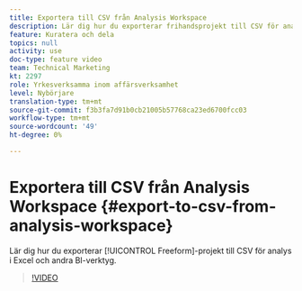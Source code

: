 ```yaml
---
title: Exportera till CSV från Analysis Workspace
description: Lär dig hur du exporterar frihandsprojekt till CSV för analys i Excel och andra BI-verktyg.
feature: Kuratera och dela
topics: null
activity: use
doc-type: feature video
team: Technical Marketing
kt: 2297
role: Yrkesverksamma inom affärsverksamhet
level: Nybörjare
translation-type: tm+mt
source-git-commit: f3b3fa7d91b0cb21005b57768ca23ed6700fcc03
workflow-type: tm+mt
source-wordcount: '49'
ht-degree: 0%

---
```



# Exportera till CSV från Analysis Workspace {#export-to-csv-from-analysis-workspace}

Lär dig hur du exporterar [!UICONTROL Freeform]-projekt till CSV för analys i Excel och andra BI-verktyg.

>[!VIDEO](https://video.tv.adobe.com/v/24712/?quality=12)
